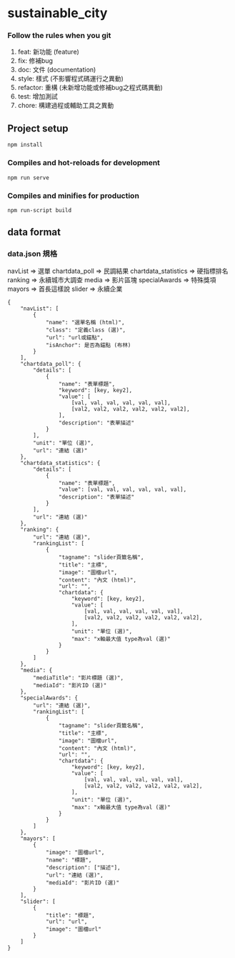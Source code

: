 # sustainable_city
 
 ### Follow the rules when you git
  1. feat: 新功能 (feature)
  2. fix: 修補bug
  3. doc: 文件 (documentation)
  4. style: 樣式 (不影響程式碼運行之異動)
  5. refactor: 重構 (未新增功能或修補bug之程式碼異動)
  6. test: 增加測試
  7. chore: 構建過程或輔助工具之異動


## Project setup
```
npm install
```

### Compiles and hot-reloads for development
```
npm run serve
```

### Compiles and minifies for production
```
npm run-script build
```
## data format

 ### data.json 規格
  navList => 選單
  chartdata_poll => 民調結果
  chartdata_statistics => 硬指標排名
  ranking => 永續城市大調查
  media => 影片區塊
  specialAwards => 特殊獎項
  mayors => 首長這樣說
  slider => 永續企業

```
{
    "navList": [
        {
            "name": "選單名稱 (html)",
            "class": "定義class (選)",
            "url": "url或錨點",
            "isAnchor": 是否為錨點 (布林)
        }
    ],
    "chartdata_poll": {
        "details": [
            {
                "name": "表單標題",
                "keyword": [key, key2],
                "value": [
                    [val, val, val, val, val, val],
                    [val2, val2, val2, val2, val2, val2],
                ],
                "description": "表單描述"
            }
        ],
        "unit": "單位 (選)",
        "url": "連結 (選)"
    },
    "chartdata_statistics": {
        "details": [
            {
                "name": "表單標題",
                "value": [val, val, val, val, val, val],
                "description": "表單描述"
            }
        ],
        "url": "連結 (選)"
    },
    "ranking": {
        "url": "連結 (選)",
        "rankingList": [
            {
                "tagname": "slider頁籤名稱",
                "title": "主標",
                "image": "圖檔url",
                "content": "內文 (html)",
                "url": "",
                "chartdata": {
                    "keyword": [key, key2],
                    "value": [
                        [val, val, val, val, val, val],
                        [val2, val2, val2, val2, val2, val2],
                    ],
                    "unit": "單位 (選)",
                    "max": "x軸最大值 type為val (選)"
                }
            }
        ]
    },
    "media": {
        "mediaTitle": "影片標題 (選)",
        "mediaId": "影片ID (選)"
    },
    "specialAwards": {
        "url": "連結 (選)",
        "rankingList": [
            {
                "tagname": "slider頁籤名稱",
                "title": "主標",
                "image": "圖檔url",
                "content": "內文 (html)",
                "url": "",
                "chartdata": {
                    "keyword": [key, key2],
                    "value": [
                        [val, val, val, val, val, val],
                        [val2, val2, val2, val2, val2, val2],
                    ],
                    "unit": "單位 (選)",
                    "max": "x軸最大值 type為val (選)"
                }
            }
        ]
    },
    "mayors": [
        {
            "image": "圖檔url",
            "name": "標題",
            "description": ["描述"],
            "url": "連結 (選)",
            "mediaId": "影片ID (選)"
        }
    ],
    "slider": [
        {
            "title": "標題",
            "url": "url",
            "image": "圖檔url"
        }
    ]
}
```